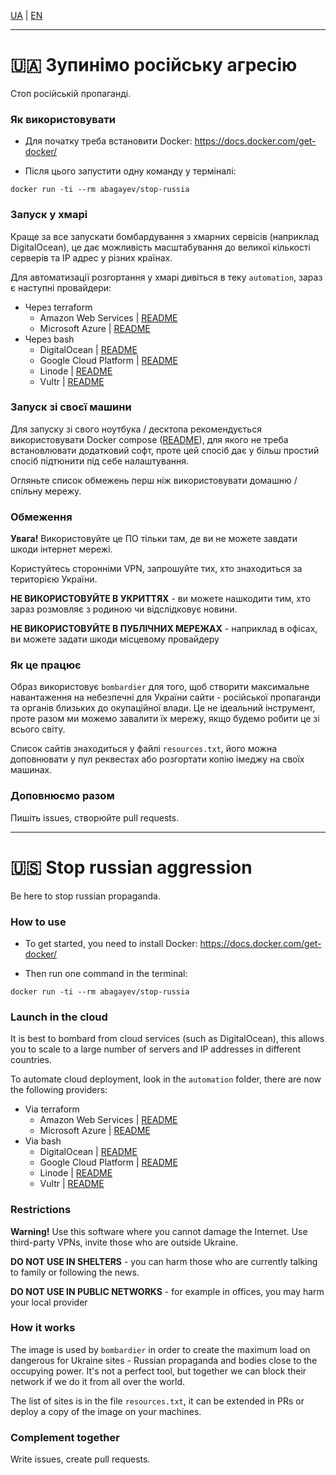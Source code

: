 [UA](#-зупинімо-російську-агресію) | [EN](#-stop-russian-aggression)

---

# 🇺🇦 Зупинімо російську агресію

Стоп російській пропаганді.

### Як використовувати

- Для початку треба встановити Docker: https://docs.docker.com/get-docker/

- Після цього запустити одну команду у терміналі:

```shell
docker run -ti --rm abagayev/stop-russia
```

### Запуск у хмарі

Краще за все запускати бомбардування з хмарних сервісів (наприклад DigitalOcean), це дає можливість масштабування до великої кількості серверів та IP адрес у різних країнах.

Для автоматизації розгортання у хмарі дивіться в теку `automation`, зараз є наступні провайдери:

- Через terraform
  - Amazon Web Services | [README](automation/aws-terraform#-aws-terraform-автоматизація)
  - Microsoft Azure | [README](automation/azure-terraform#-microsoft-azure-terraform-автоматизація)
- Через bash
  - DigitalOcean | [README](automation/digitaocean#-digitalocean-droplet-автоматизація)
  - Google Cloud Platform | [README](automation/gcp-gcloud#-google-cloud-platform-gcp-vm-автоматизація)
  - Linode | [README](automation/linode#-linode-автоматизація)
  - Vultr | [README](automation/vultr#-vultr-автоматизація)

### Запуск зі своєї машини

Для запуску зі свого ноутбука / десктопа рекомендується використовувати Docker compose ([README](automation/compose#-docker-compose-автоматизація)), для якого не треба встановлювати додатковий софт, проте цей спосіб дає у більш простий спосіб підтюнити під себе налаштування.

Огляньте список обмежень перш ніж використовувати домашню / спільну мережу.

### Обмеження

**Увага!** Використовуйте це ПО тільки там, де ви не можете завдати шкоди інтернет мережі.

Користуйтесь сторонніми VPN, запрошуйте тих, хто знаходиться за територією України.

**НЕ ВИКОРИСТОВУЙТЕ В УКРИТТЯХ** - ви можете нашкодити тим, хто зараз розмовляє з родиною чи відслідковує новини.

**НЕ ВИКОРИСТОВУЙТЕ В ПУБЛІЧНИХ МЕРЕЖАХ** - наприклад в офісах, ви можете задати шкоди місцевому провайдеру

### Як це працює

Образ використовує `bombardier` для того, щоб створити максимальне навантаження на небезпечні для України сайти - російської пропаганди та органів близьких до окупаційної влади. Це не ідеальний інструмент, проте разом ми можемо завалити їх мережу, якщо будемо робити це зі всього світу.

Список сайтів знаходиться у файлі `resources.txt`, його можна доповнювати у пул реквестах або розгортати копію імеджу на своїх машинах.

### Доповнюємо разом

Пишіть issues, створюйте pull requests.

---

# 🇺🇸 Stop russian aggression

Be here to stop russian propaganda.

### How to use

- To get started, you need to install Docker: https://docs.docker.com/get-docker/

- Then run one command in the terminal:

```shell
docker run -ti --rm abagayev/stop-russia
```

### Launch in the cloud

It is best to bombard from cloud services (such as DigitalOcean), this allows you to scale to a large number of servers and IP addresses in different countries.

To automate cloud deployment, look in the `automation` folder, there are now the following providers:

- Via terraform
  - Amazon Web Services | [README](automation/aws-terraform#-aws-terraform-automation)
  - Microsoft Azure | [README](automation/azure-terraform#-microsoft-azure-terraform-automation)
- Via bash
  - DigitalOcean | [README](automation/digitaocean#-digitalocean-droplet-automation)
  - Google Cloud Platform | [README](automation/gcp-gcloud#-google-cloud-platform-gcp-vm-automation)
  - Linode | [README](automation/linode#-linode-automation)
  - Vultr | [README](automation/vultr#-vultr-automation)

### Restrictions

**Warning!** Use this software where you cannot damage the Internet. Use third-party VPNs, invite those who are outside Ukraine.

**DO NOT USE IN SHELTERS** - you can harm those who are currently talking to family or following the news.

**DO NOT USE IN PUBLIC NETWORKS** - for example in offices, you may harm your local provider

### How it works

The image is used by `bombardier` in order to create the maximum load on dangerous for Ukraine sites - Russian propaganda and bodies close to the occupying power. It's not a perfect tool, but together we can block their network if we do it from all over the world.

The list of sites is in the file `resources.txt`, it can be extended in PRs or deploy a copy of the image on your machines.

### Complement together

Write issues, create pull requests.
